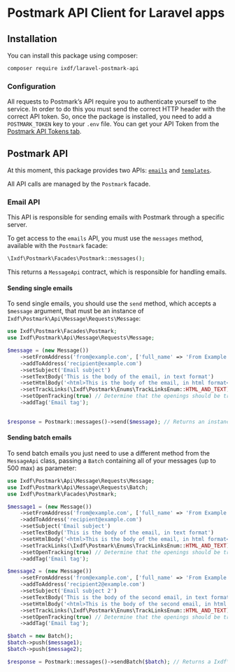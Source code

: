 # Postmark API Client for Laravel apps

## Installation
You can install this package using composer:

```bash
composer require ixdf/laravel-postmark-api
```

### Configuration
All requests to Postmark’s API require you to authenticate yourself to the service. In order to do this you must send the correct HTTP header with the correct API token. So, once the package is installed, you need to add a `POSTMARK_TOKEN` key to your `.env` file. You can get your API Token from the [Postmark API Tokens tab](https://account.postmarkapp.com/api_tokens).


## Postmark API
At this moment, this package provides two APIs: [`emails`](https://postmarkapp.com/developer/api/email-api) and [`templates`](https://postmarkapp.com/developer/api/templates-api).

All API calls are managed by the `Postmark` facade.


### Email API
This API is responsible for sending emails with Postmark through a specific server.

To get access to the `emails` API, you must use the `messages` method, available with the `Postmark` facade:

```php
\Ixdf\Postmark\Facades\Postmark::messages();
```
This returns a `MessageApi` contract, which is responsible for handling emails.

#### Sending single emails
To send single emails, you should use the `send` method, which accepts a `$message` argument, that must be an instance of `Ixdf\Postmark\Api\Message\Requests\Message`:


```php
use Ixdf\Postmark\Facades\Postmark;
use Ixdf\Postmark\Api\Message\Requests\Message;

$message = (new Message())
    ->setFromAddress('from@example.com', ['full_name' => 'From Example'])
    ->addToAddress('recipient@example.com')
    ->setSubject('Email subject')
    ->setTextBody('This is the body of the email, in text format')
    ->setHtmlBody('<html>This is the body of the email, in html format</html>')
    ->setTrackLinks(\Ixdf\Postmark\Enums\TrackLinksEnum::HTML_AND_TEXT) // Determine which type of links should be tracked
    ->setOpenTracking(true) // Determine that the openings should be tracked
    ->addTag('Email tag');
 

$response = Postmark::messages()->send($message); // Returns an instance of `\Ixdf\Postmark\Models\Message\SendResponse`
```

#### Sending batch emails
To send batch emails you just need to use a different method from the `MessageApi` class, passing a `Batch` containing all of your messages (up to 500 max) as parameter:

```php
use Ixdf\Postmark\Api\Message\Requests\Message;
use Ixdf\Postmark\Api\Message\Requests\Batch;
use Ixdf\Postmark\Facades\Postmark;

$message1 = (new Message())
    ->setFromAddress('from@example.com', ['full_name' => 'From Example'])
    ->addToAddress('recipient@example.com')
    ->setSubject('Email subject')
    ->setTextBody('This is the body of the email, in text format')
    ->setHtmlBody('<html>This is the body of the email, in html format</html>')
    ->setTrackLinks(\Ixdf\Postmark\Enums\TrackLinksEnum::HTML_AND_TEXT) // Determine which type of links should be tracked
    ->setOpenTracking(true) // Determine that the openings should be tracked
    ->addTag('Email tag');

$message2 = (new Message())
    ->setFromAddress('from@example.com', ['full_name' => 'From Example'])
    ->addToAddress('recipient2@example.com')
    ->setSubject('Email subject 2')
    ->setTextBody('This is the body of the second email, in text format')
    ->setHtmlBody('<html>This is the body of the second email, in html format</html>')
    ->setTrackLinks(\Ixdf\Postmark\Enums\TrackLinksEnum::HTML_AND_TEXT) // Determine which type of links should be tracked
    ->setOpenTracking(true) // Determine that the openings should be tracked
    ->addTag('Email tag');

$batch = new Batch();
$batch->push($message1);
$batch->push($message2);

$response = Postmark::messages()->sendBatch($batch); // Returns a Ixdf\Postmark\Models\Message\SendBatchResponse instance
```


